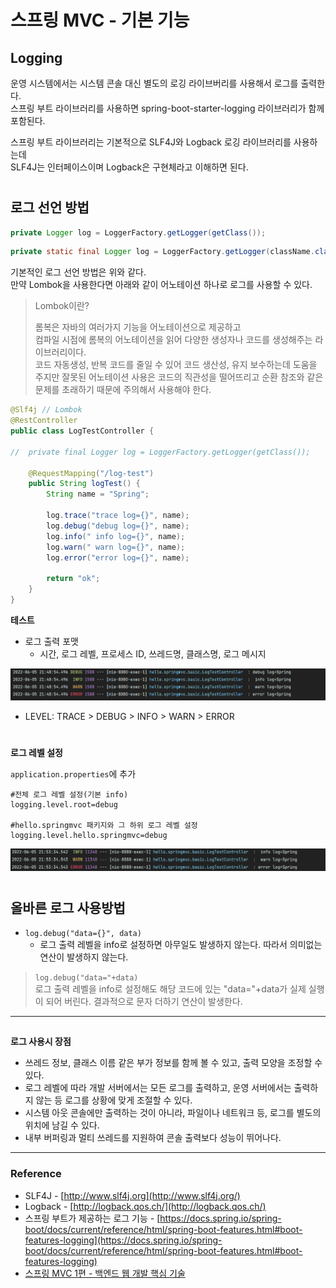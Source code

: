 # 스프링 MVC - 기본 기능

## Logging

운영 시스템에서는 시스템 콘솔 대신 별도의 로깅 라이브버리를 사용해서 로그를 출력한다.  
스프링 부트 라이브러리를 사용하면 spring-boot-starter-logging 라이브러리가 함께 포함된다.  

스프링 부트 라이브러리는 기본적으로 SLF4J와 Logback 로깅 라이브러리를 사용하는데    
SLF4J는 인터페이스이며 Logback은 구현체라고 이해하면 된다.

#

## 로그 선언 방법

```java
private Logger log = LoggerFactory.getLogger(getClass());
```
```java
private static final Logger log = LoggerFactory.getLogger(className.class);
```

기본적인 로그 선언 방법은 위와 같다.  
만약 Lombok을 사용한다면 아래와 같이 어노테이션 하나로 로그를 사용할 수 있다.
> Lombok이란?
>
> 롬복은 자바의 여러가지 기능을 어노테이션으로 제공하고  
> 컴파일 시점에 롬복의 어노테이션을 읽어 다양한 생성자나 코드를 생성해주는 라이브러리이다.  
> 코드 자동생성, 반복 코드를 줄일 수 있어 코드 생산성, 유지 보수하는데 도움을 주지만
> 잘못된 어노테이션 사용은 코드의 직관성을 떨어뜨리고 순환 참조와 같은 문제를 초래하기 때문에 주의해서 사용해야 한다.  

```java
@Slf4j // Lombok
@RestController
public class LogTestController {

//  private final Logger log = LoggerFactory.getLogger(getClass());

    @RequestMapping("/log-test")
    public String logTest() {
        String name = "Spring";

        log.trace("trace log={}", name);
        log.debug("debug log={}", name);
        log.info(" info log={}", name);
        log.warn(" warn log={}", name);
        log.error("error log={}", name);

        return "ok";
    }
}
```

**테스트**
- 로그 출력 포맷 
    - 시간, 로그 레벨, 프로세스 ID, 쓰레드명, 클래스명, 로그 메시지

![](img/springmvc_function_01.PNG)

- LEVEL: TRACE > DEBUG > INFO > WARN > ERROR

#

**로그 레벨 설정**

```application.properties```에 추가  

```properties
#전체 로그 레벨 설정(기본 info)
logging.level.root=debug

#hello.springmvc 패키지와 그 하위 로그 레벨 설정
logging.level.hello.springmvc=debug
```

![](img/springmvc_function_02.PNG)

#

## 올바른 로그 사용방법

- ```log.debug("data={}", data)```
    - 로그 출력 레벨을 info로 설정하면 아무일도 발생하지 않는다. 따라서 의미없는 연산이 발생하지 않는다.

>
> ```log.debug("data="+data)```  
> 로그 출력 레벨을 info로 설정해도 해당 코드에 있는 "data="+data가 실제 실행이 되어 버린다. 결과적으로 문자 더하기 연산이 발생한다.

---

## 

**로그 사용시 장점**
- 쓰레드 정보, 클래스 이름 같은 부가 정보를 함께 볼 수 있고, 출력 모양을 조정할 수 있다.
- 로그 레벨에 따라 개발 서버에서는 모든 로그를 출력하고, 운영 서버에서는 출력하지 않는 등 로그를 상황에 맞게 조절할 수 있다.
- 시스템 아웃 콘솔에만 출력하는 것이 아니라, 파일이나 네트워크 등, 로그를 별도의 위치에 남길 수 있다.
- 내부 버퍼링과 멀티 쓰레드를 지원하여 콘솔 출력보다 성능이 뛰어나다.



---

### Reference
- SLF4J - [http://www.slf4j.org](http://www.slf4j.org/)
- Logback - [http://logback.qos.ch/](http://logback.qos.ch/)
- 스프링 부트가 제공하는 로그 기능 - [https://docs.spring.io/spring-boot/docs/current/reference/html/spring-boot-features.html#boot-features-logging](https://docs.spring.io/spring-boot/docs/current/reference/html/spring-boot-features.html#boot-features-logging)
- [스프링 MVC 1편 - 백엔드 웹 개발 핵심 기술](https://www.inflearn.com/course/%EC%8A%A4%ED%94%84%EB%A7%81-mvc-1/dashboard)
